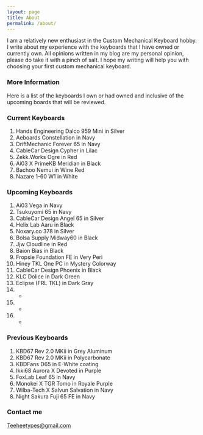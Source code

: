 ```yaml
---
layout: page
title: About
permalink: /about/
---
```


I am a relatively new enthusiast in the Custom Mechanical Keyboard hobby.
I write about my experience with the keyboards that I have owned or currently own.
All opinions written in my blog are my personal opinion, please do take it with a pinch of salt.
I hope my writing will help you with choosing your first custom mechanical keyboard.

### More Information

Here is a list of the keyboards I own or had owned and inclusive of the upcoming boards that will be reviewed.

### Current Keyboards

1. Hands Engineering Dalco 959 Mini in Silver
2. Aeboards Constellation in Navy 
3. DriftMechanic Forever 65 in Navy 
4. CableCar Design Cypher in Lilac
5. Zekk.Works Ogre in Red
6. Ai03 X PrimeKB Meridian in Black
7. Bachoo Nemui in Wine Red 
8. Nazare 1-60 W1 in White

### Upcoming Keyboards

1. Ai03 Vega in Navy 
2. Tsukuyomi 65 in Navy 
3. CableCar Design Angel 65 in Silver 
4. Helix Lab Aaru in Black
5. Noxary.co 378 in Silver 
6. Bolsa Supply Midway60 in Black  
7. Jjw Cloudline in Red
8. Baion Bias in Black
9. Fropsie Foundation FE in Very Peri
10. Hiney TKL One PC in Mystery Colorway
11. CableCar Design Phoenix in Black
12. KLC Dolice in Dark Green
13. Eclipse (FRL TKL) in Dark Gray 
14. -
15. -
16. -

### Previous Keyboards

1. KBD67 Rev 2.0 MKii in Grey Aluminum 
2. KBD67 Rev 2.0 MKii in Polycarbonate 
3. KBDFans D65 in E-White coating 
4. Ikki68 Aurora X Devoted in Purple 
5. FoxLab Leaf 65 in Navy 
6. Monokei X TGR Tomo in Royale Purple 
7. Wilba-Tech X Salvun Salvation in Navy
8. Night Sakura Fuji 65 FE in Navy

### Contact me

[Teeheetypes@gmail.com](mailto:Teeheetypes@gmail.com)
